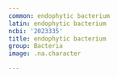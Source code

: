 ```yaml
---
common: endophytic bacterium
latin: endophytic bacterium
ncbi: '2023335'
title: endophytic bacterium
group: Bacteria
image: .na.character

---
```

